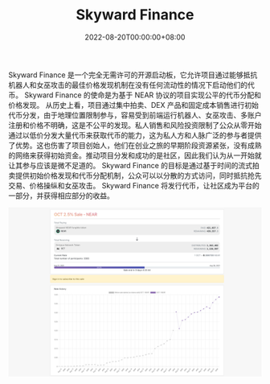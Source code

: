 ﻿---
title: "Skyward Finance"
description: "用于价格发现的完全无需许可的开源启动板"
date: 2022-08-20T00:00:00+08:00
lastmod: 2022-08-20T00:00:00+08:00
draft: false
authors: ["boogArno"]
featuredImage: "skyward-finance.png"
tags: ["DeFi","Skyward Finance"]
categories: ["nfts"]
nfts: ["DeFi"]
blockchain: "NEAR"
website: "https://app.skyward.finance/"
twitter: "https://twitter.com/skywardfinance"
discord: ""
telegram: "https://t.me/skywardfinance"
github: "https://github.com/skyward-finance/"
youtube: ""
twitch: ""
facebook: ""
instagram: ""
reddit: ""
medium: ""
steam: ""
gitbook: ""
googleplay: ""
appstore: ""
status: "Live"
weight: 
lightgallery: true
toc: true
pinned: false
recommend: false
recommend1: false
---
Skyward Finance 是一个完全无需许可的开源启动板，它允许项目通过能够抵抗机器人和女巫攻击的最佳价格发现机制在没有任何流动性的情况下启动他们的代币。
Skyward Finance 的使命是为基于 NEAR 协议的项目实现公平的代币分配和价格发现。
从历史上看，项目通过集中拍卖、DEX 产品和固定成本销售进行初始代币分发，由于地理位置限制参与，容易受到前端运行机器人、女巫攻击、多账户注册和价格不明确，这是不公平的发现。私人销售和风险投资限制了公众从零开始通过以低价分发大量代币来获取代币的能力，这为私人方和人脉广泛的参与者提供了优势。这也伤害了项目创始人，他们在创业之旅的早期阶段资源紧张，没有成熟的网络来获得初始资金。推动项目分发和成功的是社区，因此我们认为从一开始就让其参与应该是微不足道的。
Skyward Finance 的目标是通过基于时间的流式拍卖提供初始价格发现和代币分配机制，公众可以以分散的方式访问，同时抵抗抢先交易、价格操纵和女巫攻击。 Skyward Finance 将发行代币，让社区成为平台的一部分，并获得相应部分的收益。

![skywardfinance-dapp-defi-near-image2_6798ee8735d0bba81c28cac8d5e3b868](skywardfinance-dapp-defi-near-image2_6798ee8735d0bba81c28cac8d5e3b868.png)